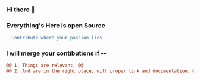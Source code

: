 ### Hi there 👋

### Everything's Here is open Source

```diff
- Contribute where your passion lies
```

### I will merge your contibutions if --
```diff
@@ 1. Things are relevant. @@
@@ 2. And are in the right place, with proper link and documentation. @@
```

<!--
**coolanant/coolanant** is a ✨ _special_ ✨ repository because its `README.md` (this file) appears on your GitHub profile.

Here are some ideas to get you started:

- 🔭 I’m currently working on ...
- 🌱 I’m currently learning ...
- 👯 I’m looking to collaborate on ...
- 🤔 I’m looking for help with ...
- 💬 Ask me about ...
- 📫 How to reach me: ...
- 😄 Pronouns: ...
- ⚡ Fun fact: ...
-->
